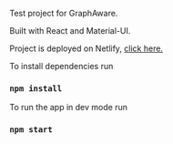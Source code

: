 Test project for GraphAware.

Built with React and Material-UI.

Project is deployed on Netlify, [click here.](https://ga-jsontotable.netlify.app/)

To install dependencies run

### `npm install`

To run the app in dev mode run

### `npm start`
